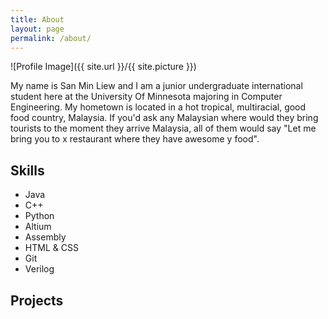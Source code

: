 ```yaml
---
title: About
layout: page
permalink: /about/
---
```

![Profile Image]({{ site.url }}/{{ site.picture }})

<p>My name is San Min Liew and I am a junior undergraduate international student here at the University Of Minnesota majoring in Computer Engineering. My hometown is located in a hot tropical, multiracial, good food country, Malaysia. If you'd ask any Malaysian where would they bring tourists to the moment they arrive Malaysia, all of them would say "Let me bring you to x restaurant where they have awesome y food".
</p>

<p></p>

<h2>Skills</h2>

<ul class="skill-list">
	<li>Java</li>
	<li>C++</li>
	<li>Python</li>
	<li>Altium</li>
	<li>Assembly</li>
	<li>HTML & CSS</li>
	<li>Git</li>
	<li>Verilog</li>
</ul>

<h2>Projects</h2>

<!--<ul>
	<li><a href="https://github.com/">Lorem Lorem</a></li>
	<li><a href="https://github.com/">Ipsum Dolor</a></li>
	<li><a href="https://github.com/">Dolor Lorem</a></li>
</ul>-->
